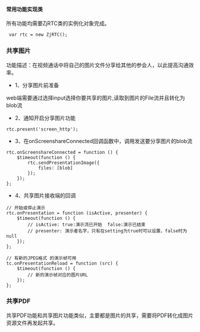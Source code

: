#### 常用功能实现类

所有功能均需要ZjRTC类的实例化对象完成。
```
 var rtc = new ZjRTC();
```
### 共享图片

功能描述：在视频通话中将自己的图片文件分享给其他的参会人，以此提高沟通效率。

- 1、分享图片前准备

web端需要通过选择input选择你要共享的图片,读取到图片的File流并且转化为blob流

- 2、通知开启分享图片功能

```
rtc.present('screen_http');
```

- 3、在onScreenshareConnected回调函数中，调用发送要分享图片的blob流

```
rtc.onScreenshareConnected = function () {
    $timeout(function () {
        rtc.sendPresentationImage({
            files: [blob]
        });
    });
};
```

- 4、共享图片接收端的回调

```
// 开始或停止演示
rtc.onPresentation = function (isActive, presenter) {
    $timeout(function () {
        // isActive: true:演示流已开始  false:演示已结束
        // presenter: 演示者名字，只有在setting为true时可以设置，false时为null
    });
};

// 有新的JPEG格式 的演示帧可用
tc.onPresentationReload = function (src) {
    $timeout(function () {
        // 新的演示帧对应的图片URL
    });
};
```

   

### 共享PDF

共享PDF功能和共享图片功能类似，主要都是图片的共享，需要将PDF转化成图片资源文件再发起共享。